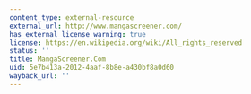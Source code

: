 ```yaml
---
content_type: external-resource
external_url: http://www.mangascreener.com/
has_external_license_warning: true
license: https://en.wikipedia.org/wiki/All_rights_reserved
status: ''
title: MangaScreener.Com
uid: 5e7b413a-2012-4aaf-8b8e-a430bf8a0d60
wayback_url: ''
---
```

